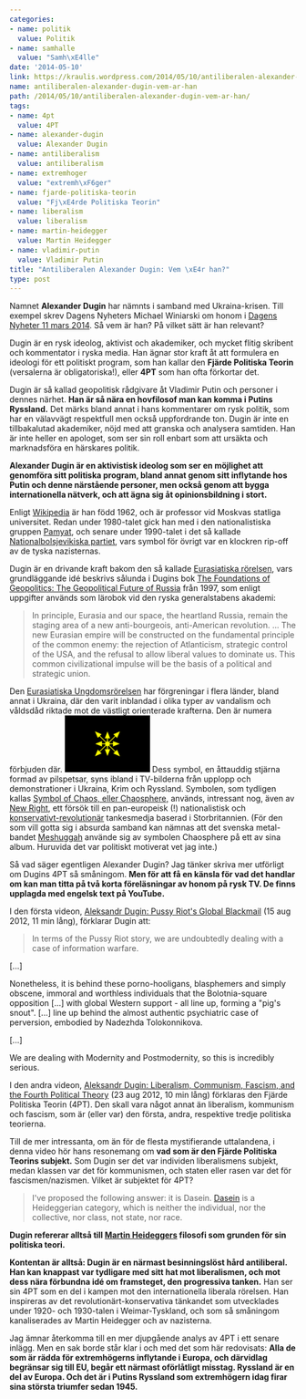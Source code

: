 ```yaml
---
categories:
- name: politik
  value: Politik
- name: samhalle
  value: "Samh\xE4lle"
date: '2014-05-10'
link: https://kraulis.wordpress.com/2014/05/10/antiliberalen-alexander-dugin-vem-ar-han/
name: antiliberalen-alexander-dugin-vem-ar-han
path: /2014/05/10/antiliberalen-alexander-dugin-vem-ar-han/
tags:
- name: 4pt
  value: 4PT
- name: alexander-dugin
  value: Alexander Dugin
- name: antiliberalism
  value: antiliberalism
- name: extremhoger
  value: "extremh\xF6ger"
- name: fjarde-politiska-teorin
  value: "Fj\xE4rde Politiska Teorin"
- name: liberalism
  value: liberalism
- name: martin-heidegger
  value: Martin Heidegger
- name: vladimir-putin
  value: Vladimir Putin
title: "Antiliberalen Alexander Dugin: Vem \xE4r han?"
type: post
---
```

Namnet **Alexander Dugin** har nämnts i samband med Ukraina-krisen. Till exempel skrev Dagens Nyheters Michael Winiarski om honom i [Dagens Nyheter 11 mars 2014](http://www.dn.se/nyheter/varlden/sa-vill-putins-radgivare-lagga-europa-under-rysslands-fotter/). Så vem är han? På vilket sätt är han relevant?

Dugin är en rysk ideolog, aktivist och akademiker, och mycket flitig skribent och kommentator i ryska media. Han ägnar stor kraft åt att formulera en ideologi för ett politiskt program, som han kallar den **Fjärde Politiska Teorin** (versalerna är obligatoriska!), eller **4PT** som han ofta förkortar det.

Dugin är så kallad geopolitisk rådgivare åt Vladimir Putin och personer i dennes närhet. **Han är så nära en hovfilosof man kan komma i Putins Ryssland.** Det märks bland annat i hans kommentarer om rysk politik, som har en välavvägt respektfull men också uppfordrande ton. Dugin är inte en tillbakalutad akademiker, nöjd med att granska och analysera samtiden. Han är inte heller en apologet, som ser sin roll enbart som att ursäkta och marknadsföra en härskares politik.

**Alexander Dugin är en aktivistisk ideolog som ser en möjlighet att genomföra sitt politiska program, bland annat genom sitt inflytande hos Putin och denne närstående personer, men också genom att bygga internationella nätverk, och att ägna sig åt opinionsbildning i stort.**



Enligt [Wikipedia](http://en.wikipedia.org/wiki/Aleksandr_Dugin) är han född 1962, och är professor vid Moskvas statliga universitet. Redan under 1980-talet gick han med i den nationalistiska gruppen [Pamyat](http://en.wikipedia.org/wiki/Pamyat), och senare under 1990-talet i det så kallade [Nationalbolsjevikiska partiet](http://en.wikipedia.org/wiki/National_Bolshevism), vars symbol för övrigt var en klockren rip-off av de tyska nazisternas.

Dugin är en drivande kraft bakom den så kallade [Eurasiatiska rörelsen](http://en.wikipedia.org/wiki/Eurasia_Movement), vars grundläggande idé beskrivs sålunda i Dugins bok [The Foundations of Geopolitics: The Geopolitical Future of Russia](http://en.wikipedia.org/wiki/The_Basics_of_Geopolitics) från 1997, som enligt uppgifter används som lärobok vid den ryska generalstabens akademi:

> In principle, Eurasia and our space, the heartland Russia, remain the staging area of a new anti-bourgeois, anti-American revolution. ... The new Eurasian empire will be constructed on the fundamental principle of the common enemy: the rejection of Atlanticism, strategic control of the USA, and the refusal to allow liberal values to dominate us. This common civilizational impulse will be the basis of a political and strategic union.

Den [Eurasiatiska Ungdomsrörelsen](http://en.wikipedia.org/wiki/Eurasian_Youth_Union) har förgreningar i flera länder, bland annat i Ukraina, där  den varit inblandad i olika typer av vandalism och våldsdåd riktade mot de västligt orienterade krafterna. Den är numera förbjuden där. [![150px-EZM_logo](/files/150px-ezm_logo.gif)](/posts/150px-ezm_logo.gif) Dess symbol, en åttauddig stjärna formad av pilspetsar, syns ibland i TV-bilderna från upplopp och demonstrationer i Ukraina, Krim och Ryssland. Symbolen, som tydligen kallas [Symbol of Chaos, eller Chaosphere,](http://en.wikipedia.org/wiki/Symbol_of_Chaos) används, intressant nog, även av [New Right](http://en.wikipedia.org/wiki/New_Right_(UK)), ett försök till en pan-europeisk (!) nationalistisk och [konservativt-revolutionär](http://en.wikipedia.org/wiki/Conservative_Revolutionary_movement) tankesmedja baserad i Storbritannien. (För den som vill gotta sig i absurda samband kan nämnas att det svenska metal-bandet [Meshuggah](http://en.wikipedia.org/wiki/Meshuggah) använde sig av symbolen Chaosphere på ett av sina album. Huruvida det var politiskt motiverat vet jag inte.)

Så vad säger egentligen Alexander Dugin? Jag tänker skriva mer utförligt om Dugins 4PT så småningom. **Men för att få en känsla för vad det handlar om kan man titta på två  korta föreläsningar av honom på rysk TV. De finns upplagda med engelsk text på YouTube.**

I den första videon, [Aleksandr Dugin: Pussy Riot's Global Blackmail](https://www.youtube.com/watch?v=IxhxRyeX8tY&list=FLoHvOCOuQIUXTr_OGMnkiwQ) (15 aug 2012, 11 min lång), förklarar Dugin att:

> In terms of the Pussy Riot story, we are undoubtedly dealing with a case of information warfare.

[...]

Nonetheless, it is behind these porno-hooligans, blasphemers and simply obscene, immoral and worthless individuals that the Bolotnia-square opposition [...] with global Western support - all line up, forming a "pig's snout". [...] line up behind the almost authentic psychiatric case of perversion, embodied by Nadezhda Tolokonnikova.

[...]

We are dealing with Modernity and Postmodernity, so this is incredibly serious.

I den andra videon, [Aleksandr Dugin: Liberalism, Communism, Fascism, and the Fourth Political Theory](https://www.youtube.com/watch?v=4QrnJKf-hhE&list=FLoHvOCOuQIUXTr_OGMnkiwQ) (23 aug 2012, 10 min lång) förklaras den Fjärde Politiska Teorin (4PT). Den skall vara något annat än liberalism, kommunism och fascism, som är (eller var) den första, andra, respektive tredje politiska teorierna.

Till de mer intressanta, om än för de flesta mystifierande uttalandena, i denna video hör hans resonemang om **vad som är den Fjärde Politiska Teorins subjekt.** Som Dugin ser det var individen liberalismens subjekt, medan klassen var det för kommunismen, och staten eller rasen var det för fascismen/nazismen. Vilket är subjektet för 4PT?

> I've proposed the following answer: it is Dasein. [Dasein](http://en.wikipedia.org/wiki/Dasein) is a Heideggerian category, which is neither the individual, nor the collective, nor class, not state, nor race.

**Dugin refererar alltså till [Martin Heideggers](http://en.wikipedia.org/wiki/Martin_Heidegger) filosofi som grunden för sin politiska teori.**

**Kontentan är alltså: Dugin är en närmast besinningslöst hård  antiliberal. Han kan knappast var tydligare med sitt hat mot liberalismen, och mot dess nära förbundna idé om framsteget, den progressiva tanken.** Han ser sin 4PT som en del i kampen mot den internationella liberala rörelsen. Han inspireras av det revolutionärt-konservativa tänkandet som utvecklades under 1920- och 1930-talen i Weimar-Tyskland, och som så småningom kanaliserades av Martin Heidegger och av nazisterna.

Jag ämnar återkomma till en mer djupgående analys av 4PT i ett senare inlägg. Men en sak borde står klar i och med det som här redovisats: **Alla de som är rädda för extremhögerns inflytande i Europa, och därvidlag begränsar sig till EU, begår ett närmast oförlåtligt misstag. Ryssland är en del av Europa. Och det är i Putins Ryssland som extremhögern idag firar sina största triumfer sedan 1945.**

